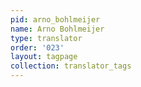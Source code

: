 ```yaml
---
pid: arno_bohlmeijer
name: Arno Bohlmeijer
type: translator
order: '023'
layout: tagpage
collection: translator_tags
---
```

